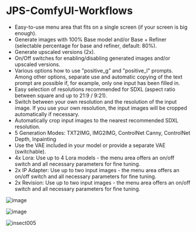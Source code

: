 # JPS-ComfyUI-Workflows

* Easy-to-use menu area that fits on a single screen (if your screen is big enough).
* Generate images with 100% Base model and/or Base + Refiner (selectable percentage for base and refiner, default: 80%).
* Generate upscaled versions (2x).
* On/Off switches for enabling/disabling generated images and/or upscaled versions.
* Various options how to use "positive_g" and "positive_l" prompts. Among other options, separate use and automatic copying of the text prompt are possible if, for example, only one input has been filled in.
* Easy selection of resolutions recommended for SDXL (aspect ratio between square and up to 21:9 / 9:21).
* Switch between your own resolution and the resolution of the input image. If you use your own resolution, the input images will be cropped automatically if necessary.
* Automatically crop input images to the nearest recommended SDXL resolution.
* 5 Generation Modes: TXT2IMG, IMG2IMG, ControlNet Canny, ControlNet Depth, Inpainting
* Use the VAE included in your model or provide a separate VAE (switchable).
* 4x Lora: Use up to 4 Lora models - the menu area offers an on/off switch and all necessary parameters for fine tuning.
* 2x IP Adapter: Use up to two input images - the menu area offers an on/off switch and all necessary parameters for fine tuning.
* 2x Revision: Use up to two input images - the menu area offers an on/off switch and all necessary parameters for fine tuning.

![image](https://github.com/JPS-GER/JPS-ComfyUI-Workflows/assets/142158778/2fef3cea-7ae4-403a-9705-f6ddbdf504c5)

![image](https://github.com/JPS-GER/JPS-ComfyUI-Workflows/assets/142158778/561e930c-152a-41af-9610-8d7f187169fa)

![insect005](https://github.com/JPS-GER/JPS-ComfyUI-Workflows/assets/142158778/8c7396f7-93cc-46a5-9c19-e9e010fb000a)





